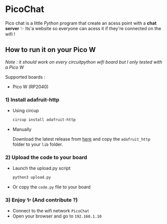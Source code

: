 # PicoChat

Pico chat is a little *Python* program that create an acess point with a __chat server__ ✨
Its'a website so everyone can acess it if they're connected on the wifi !

## How to run it on your Pico W

*Note : it should work on every circuitpython wifi board but I only tested with a Pico W*

Supported boards :
- Pico W (RP2040)

### 1) Install adafruit-http

- Using circup

    ```bash
    circup install adafruit-http
    ```
- Manually

    Download the latest release from [here](https://circuitpython.org/libraries) and copy the `adafruit_http` folder to your `lib` folder.

### 2) Upload the code to your board

- Launch the upload.py script

    ```bash
    python3 upload.py
    ```
- Or copy the `code.py` file to your board

### 3) Enjoy ✨ (And contribute ?)

- Connect to the wifi network `PicoChat`
- Open your browser and go to `192.168.1.10`
